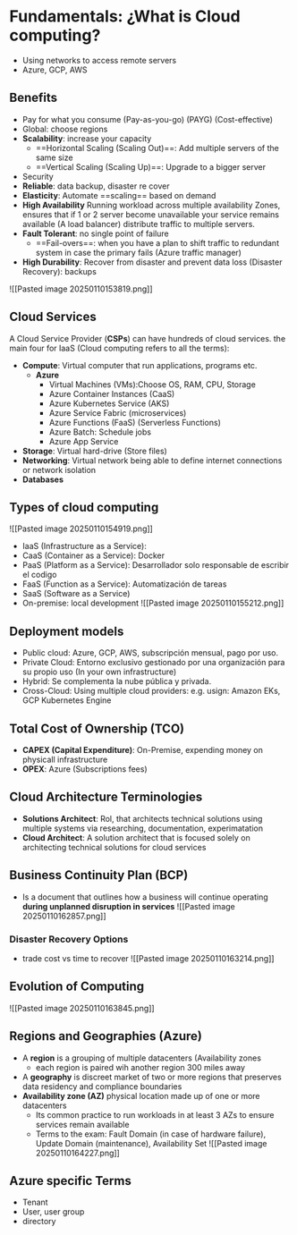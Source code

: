 # Fundamentals: ¿What is Cloud computing?

+ Using networks to access remote servers
+ Azure, GCP, AWS
## Benefits
+ Pay for what you consume (Pay-as-you-go) (PAYG) (Cost-effective)
+ Global: choose regions
+ **Scalability**: increase your capacity
	+ ==Horizontal Scaling (Scaling Out)==: Add multiple servers of the same size
	+ ==Vertical Scaling (Scaling Up)==:  Upgrade to a bigger server
+ Security
+ **Reliable**: data backup, disaster re cover
+ **Elasticity**: Automate ==scaling== based on demand
+ **High Availability** Running workload across multiple availability Zones, ensures that  if 1 or 2 server become unavailable your service remains available (A load balancer) distribute traffic to multiple servers.
+ **Fault Tolerant**: no single point of failure
	+ ==Fail-overs==: when you have a plan to shift traffic to redundant system in case the primary fails (Azure traffic manager)
+ **High Durability**: Recover from disaster and prevent data loss (Disaster Recovery): backups
 
![[Pasted image 20250110153819.png]]

## Cloud Services
A Cloud Service Provider (**CSPs**) can have hundreds of cloud services. the main four for IaaS (Cloud computing refers to all the terms):
+ **Compute**: Virtual computer that run applications, programs etc.
	+ **Azure**
		+ Virtual Machines (VMs):Choose OS, RAM, CPU, Storage
		+ Azure Container Instances (CaaS)
		+ Azure Kubernetes Service (AKS)
		+ Azure Service Fabric (microservices)
		+ Azure Functions (FaaS) (Serverless Functions)
		+ Azure Batch: Schedule jobs
		+ Azure App Service
+ **Storage**: Virtual hard-drive (Store files)
+ **Networking**: Virtual network being able to define internet connections or network isolation
+ **Databases**
## Types of cloud computing
![[Pasted image 20250110154919.png]]
+ IaaS (Infrastructure as a Service):
+ CaaS (Container as a Service): Docker
+ PaaS (Platform as a Service): Desarrollador solo responsable de escribir el codigo
+ FaaS (Function as a Service): Automatización de tareas
+ SaaS (Software as a Service)
+ On-premise: local development
![[Pasted image 20250110155212.png]]

## Deployment models
+ Public cloud: Azure, GCP, AWS, subscripción mensual, pago por uso.
+ Private Cloud: Entorno exclusivo gestionado por una organización para su propio uso (In your own infrastructure)
+ Hybrid: Se complementa la nube pública y privada.
+ Cross-Cloud: Using multiple cloud providers: e.g. usign: Amazon EKs, GCP Kubernetes Engine

## Total Cost of Ownership (TCO)
+ **CAPEX (Capital Expenditure)**: On-Premise, expending money on physicall infrastructure
+ **OPEX**: Azure (Subscriptions fees)

## Cloud Architecture Terminologies
+ **Solutions Architect**: Rol, that architects technical solutions using multiple systems via researching, documentation, experimatation
+ **Cloud Architect**: A solution architect that is focused solely on architecting technical solutions for cloud services

## Business Continuity Plan (BCP)
+ Is a document that outlines how a business will continue operating **during unplanned disruption in services**
![[Pasted image 20250110162857.png]]

### Disaster Recovery Options
+ trade cost vs time to recover
![[Pasted image 20250110163214.png]]

## Evolution of Computing
![[Pasted image 20250110163845.png]]

## Regions and Geographies (Azure)
+ A **region** is a grouping of multiple datacenters (Availability zones
	+ each region is paired wih another region 300 miles away
+ A **geography** is discreet market of two or more regions that preserves data residency and compliance boundaries
+ **Availability zone (AZ)** physical location made up of one or more datacenters
	+ Its common practice to run workloads in at least 3 AZs to ensure services remain available
	+ Terms to the exam: Fault Domain (in case of hardware failure), Update Domain (maintenance), Availability Set
![[Pasted image 20250110164227.png]]

## Azure specific Terms
+ Tenant
+ User, user group
+ directory